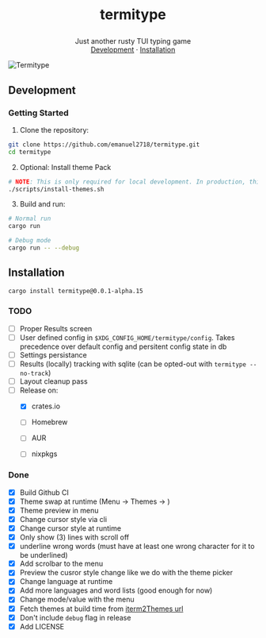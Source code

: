 <h1>
<p align="center">
  termitype
</h1>
  <p align="center">
    Just another rusty TUI typing game
    <br />
    <a href="#development">Development</a>
    ·
    <a href="#Installation">Installation</a>
  </p>
</p>

<img src="https://github.com/user-attachments/assets/526b6908-4ced-4bfb-bd60-b5ea4bcd8772"  alt="Termitype"/><br/>

## Development

### Getting Started

1. Clone the repository:
```sh
git clone https://github.com/emanuel2718/termitype.git
cd termitype
```

2. Optional: Install theme Pack
```sh
# NOTE: This is only required for local development. In production, this is handled automatically by the build process.
./scripts/install-themes.sh
```

3. Build and run:
```sh
# Normal run
cargo run

# Debug mode
cargo run -- --debug
```



## Installation

```sh
cargo install termitype@0.0.1-alpha.15
```

### TODO

- [ ] Proper Results screen
- [ ] User defined config in `$XDG_CONFIG_HOME/termitype/config`. Takes precedence over default config and persitent config state in db
- [ ] Settings persistance
- [ ] Results (locally) tracking with sqlite (can be opted-out with `termitype --no-track`)
- [ ] Layout cleanup pass
- [ ] Release on:
    - [x] crates.io
    - [ ] Homebrew
    - [ ] AUR
    - [ ] nixpkgs


### Done
- [x] Build Github CI
- [x] Theme swap at runtime (Menu -> Themes -> <list of themes>)
- [x] Theme preview in menu
- [x] Change cursor style via cli
- [x] Change cursor style at runtime
- [x] Only show (3) lines with scroll off
- [x] underline wrong words (must have at least one wrong character for it to be underlined)
- [x] Add scrolbar to the menu
- [x] Preview the cusror style change like we do with the theme picker
- [x] Change language at runtime
- [x] Add more languages and word lists (good enough for now)
- [x] Change mode/value with the menu
- [x] Fetch themes at build time from [iterm2Themes url](https://github.com/mbadolato/iTerm2-Color-Schemes/archive/0e23daf59234fc892cba949562d7bf69204594bb.tar.gz)
- [x] Don't include `debug` flag in release
- [x] Add LICENSE
